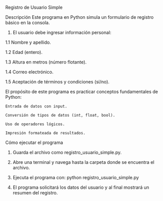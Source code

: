 Registro de Usuario Simple

Descripción
Este programa en Python simula un formulario de registro básico en la consola.

1. El usuario debe ingresar información personal:

1.1 Nombre y apellido.

1.2 Edad (entero).

1.3 Altura en metros (número flotante).

1.4 Correo electrónico.

1.5 Aceptación de términos y condiciones (sí/no).

El propósito de este programa es practicar conceptos fundamentales de Python:

    Entrada de datos con input.

    Conversión de tipos de datos (int, float, bool).

    Uso de operadores lógicos.

    Impresión formateada de resultados.

Cómo ejecutar el programa

1. Guarda el archivo como registro_usuario_simple.py.

2. Abre una terminal y navega hasta la carpeta donde se encuentra el archivo.

3. Ejecuta el programa con: python registro_usuario_simple.py

4. El programa solicitará los datos del usuario y al final mostrará un resumen del registro.